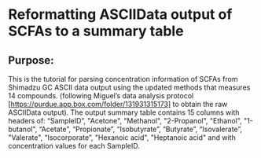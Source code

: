 # Reformatting ASCIIData output of SCFAs to a summary table
## Purpose:
This is the tutorial for parsing concentration information of SCFAs from Shimadzu GC ASCII data output using the updated methods that measures 14 compounds. (following Miguel’s data analysis protocol [https://purdue.app.box.com/folder/131931315173] to obtain the raw ASCIIData output). The output summary table contains 15 columns with headers of: “SampleID”, "Acetone", "Methanol", "2-Propanol", "Ethanol", "1-butanol", “Acetate”, “Propionate”, “Isobutyrate”, “Butyrate”, “Isovalerate”, "Valerate", “Isocorporate”, "Hexanoic acid", "Heptanoic acid" and with concentration values for each SampleID.
